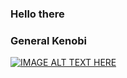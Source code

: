 ### Hello there 
### General Kenobi

[![IMAGE ALT TEXT HERE](https://img.youtube.com/vi/YOUTUBE_VIDEO_ID_HERE/0.jpg)](https://www.youtube.com/watch?v=rEq1Z0bjdwc)

<!--
**Marcos-source/Marcos-source** is a ✨ _special_ ✨ repository because its `README.md` (this file) appears on your GitHub profile.

Here are some ideas to get you started:

- 🔭 I’m currently working on ...
- 🌱 I’m currently learning ...
- 👯 I’m looking to collaborate on ...
- 🤔 I’m looking for help with ...
- 💬 Ask me about ...
- 📫 How to reach me: ...
- 😄 Pronouns: ...
- ⚡ Fun fact: ...
-->
